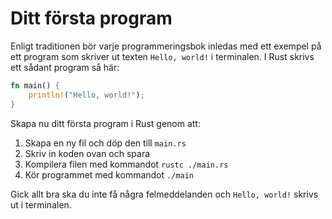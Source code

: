 # Ditt första program

Enligt traditionen bör varje programmeringsbok inledas med ett exempel på ett
program som skriver ut texten ```Hello, world!``` i terminalen.
I Rust skrivs ett sådant program så här:

```rust
fn main() {
    println!("Hello, world!");
}
```

Skapa nu ditt första program i Rust genom att:
1. Skapa en ny fil och döp den till ```main.rs```
2. Skriv in koden ovan och spara
3. Kompilera filen med kommandot ```rustc ./main.rs```
4. Kör programmet med kommandot ```./main```

Gick allt bra ska du inte få några felmeddelanden och ```Hello, world!``` skrivs
ut i terminalen.
